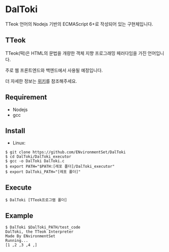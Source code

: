 # DalToki
TTeok 언어의 Nodejs 기반의 ECMAScript 6+로 작성되어 있는 구현체입니다.

## TTeok
TTeok(떡)은 HTML의 문법을 개량한 객체 지향 프로그래밍 페러다임을 가진 언어입니다.

주로 웹 프론트엔드와 백엔드에서 사용될 예정입니다.

더 자세한 정보는 [위키](https://github.com/ENvironmentSet/DalToki/wiki/TTeok)를 참조해주세요.

## Requirement
* Nodejs
* gcc

## Install

* Linux:
```
$ git clone https://github.com/ENvironmentSet/DalToki
$ cd DalToki/DalToki_executor
$ gcc -o DalToki DalToki.c
$ export PATH="$PATH:[레포 폴더]/DalToki_executor"
$ export DalToki_PATH="[레포 폴더]"
```

## Execute
```
$ DalToki [TTeok프로그램 폴더]
```

## Example
```
$ DalToki $DalToki_PATH/test_code
DalToki, the TTeok Interpreter
Made By ENvironmentSet
Running...
[1 ,2 ,3 ,4 ,]
```
